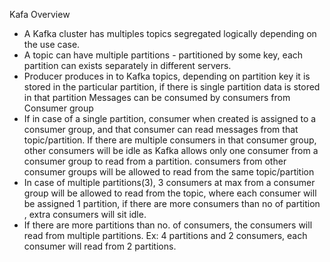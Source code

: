 Kafa Overview


- A Kafka cluster has multiples topics segregated logically depending on the use case.
- A topic can have multiple partitions - partitioned by some key, each partition can exists separately in different servers.
-  Producer produces in to Kafka topics, depending on partition key it is stored in the particular partition, if there is single partition data is stored in that partition
   Messages can be consumed by consumers from Consumer group
- If in case of a single partition, consumer when created is assigned to a consumer group, and that consumer can read messages from that topic/partition. If there are multiple consumers in that consumer group, other consumers will be idle as Kafka allows only one consumer from a consumer group to read from a partition. consumers from other consumer groups will be allowed to read from the same topic/partition
- In case of multiple partitions(3), 3 consumers at max from a consumer group will be allowed to read from the topic, where each consumer will be assigned 1 partition, if there are more consumers than no of partition , extra consumers will sit idle.
- If there are more partitions  than no. of consumers, the consumers will read from multiple partitions. Ex: 4 partitions and 2 consumers, each consumer will read from 2 partitions.